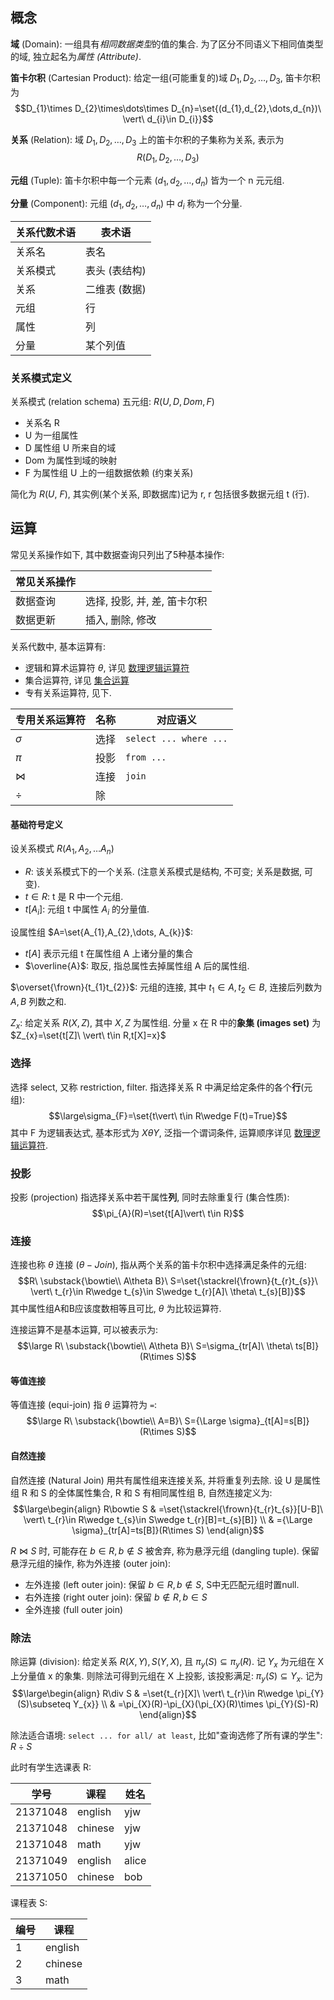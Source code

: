## 概念

**域** (Domain): 一组具有*相同数据类型*的值的集合. 为了区分不同语义下相同值类型的域, 独立起名为*属性 (Attribute)*.

**笛卡尔积** (Cartesian Product): 给定一组(可能重复的)域 $D_{1},D_{2},\dots,D_{3}$, 笛卡尔积为 $$D_{1}\times D_{2}\times\dots\times D_{n}=\set{(d_{1},d_{2},\dots,d_{n})\ \vert\ d_{i}\in D_{i}}$$

**关系** (Relation): 域 $D_{1},D_{2},\dots,D_{3}$ 上的笛卡尔积的子集称为关系, 表示为 $$R(D_{1},D_{2},\dots,D_{3})$$

**元组** (Tuple): 笛卡尔积中每一个元素 $(d_{1},d_{2},\dots,d_{n})$ 皆为一个 n 元元组.

**分量** (Component): 元组 $(d_{1},d_{2},\dots,d_{n})$ 中 $d_{i}$ 称为一个分量.

| 关系代数术语 | 表术语        |
| ------------ | ------------- |
| 关系名       | 表名          |
| 关系模式     | 表头 (表结构) |
| 关系         | 二维表 (数据) |
| 元组         | 行            |
| 属性         | 列            |
| 分量         | 某个列值      |

### 关系模式定义

关系模式 (relation schema) 五元组: $R(U, D, Dom, F)$
- 关系名 R
- U 为一组属性
- D 属性组 U 所来自的域
- Dom 为属性到域的映射
- F 为属性组 U 上的一组数据依赖 (约束关系)

简化为 $R(U,\ F)$, 其实例(某个关系, 即数据库)记为 r, r 包括很多数据元组 t (行).

## 运算

常见关系操作如下, 其中数据查询只列出了5种基本操作:

| 常见关系操作 |                              |
| ------------ | ---------------------------- |
| 数据查询     | 选择, 投影, 并, 差, 笛卡尔积 |
| 数据更新     | 插入, 删除, 修改         |

关系代数中, 基本运算有:
- 逻辑和算术运算符 $\theta$, 详见 [数理逻辑运算符](obsidian://open?vault=Math&file=%E7%A6%BB%E6%95%A3%E6%95%B0%E5%AD%A6%2F%E6%95%B0%E7%90%86%E9%80%BB%E8%BE%91%2F%E8%BF%90%E7%AE%97%E7%AC%A6%E4%BC%98%E5%85%88%E7%BA%A7)
- 集合运算符, 详见 [集合运算](obsidian://open?vault=Math&file=%E4%BB%A3%E6%95%B0%2F%E6%8A%BD%E8%B1%A1%E4%BB%A3%E6%95%B0%2F%E9%9B%86%E5%90%88)
- 专有关系运算符, 见下.

| 专用关系运算符 | 名称 | 对应语义     |
| -------------- | ---- | ------------ |
| $\sigma$       | 选择 | `select ... where ...` |
| $\pi$          | 投影 | `from ...`   |
| $\bowtie$      | 连接 | `join`       |
| $\div$               |   除   |              |

#### 基础符号定义

设关系模式 $R(A_{1}, A_{2},\dots A_{n})$
- $R$: 该关系模式下的一个关系. (注意关系模式是结构, 不可变; 关系是数据, 可变).
- $t\in R$: t 是 R 中一个元组.
- $t[A_{i}]$: 元组 t 中属性 $A_{i}$ 的分量值.

设属性组 $A=\set{A_{1},A_{2},\dots, A_{k}}$:
- $t[A]$ 表示元组 t 在属性组 A 上诸分量的集合
- $\overline{A}$: 取反, 指总属性去掉属性组 A 后的属性组.

$\overset{\frown}{t_{1}t_{2}}$: 元组的连接, 其中 $t_{1}\in A, t_{2}\in B$, 连接后列数为 $A,B$ 列数之和.

$Z_{x}$: 给定关系 $R(X,Z)$, 其中 $X,Z$ 为属性组. 分量 x 在 R 中的**象集 (images set)** 为 $Z_{x}=\set{t[Z]\ \vert\ t\in R,t[X]=x}$

### 选择

选择 select, 又称 restriction, filter. 指选择关系 R 中满足给定条件的各个**行**(元组): $$\large\sigma_{F}=\set{t\vert\ t\in R\wedge F(t)=True}$$ 其中 F 为逻辑表达式, 基本形式为 $X\theta Y$, 泛指一个谓词条件, 运算顺序详见 [数理逻辑运算符](obsidian://open?vault=Math&file=%E7%A6%BB%E6%95%A3%E6%95%B0%E5%AD%A6%2F%E6%95%B0%E7%90%86%E9%80%BB%E8%BE%91%2F%E8%BF%90%E7%AE%97%E7%AC%A6%E4%BC%98%E5%85%88%E7%BA%A7).

### 投影

投影 (projection) 指选择关系中若干属性**列**, 同时去除重复行 (集合性质): $$\pi_{A}(R)=\set{t[A]\vert\ t\in R}$$ 

### 连接

连接也称 $\theta$ 连接 ($\theta-Join$), 指从两个关系的笛卡尔积中选择满足条件的元组: $$R\ \substack{\bowtie\\ A\theta B}\ S=\set{\stackrel{\frown}{t_{r}t_{s}}\ \vert\ t_{r}\in R\wedge t_{s}\in S\wedge t_{r}[A]\ \theta\ t_{s}[B]}$$ 其中属性组A和B应该度数相等且可比, $\theta$ 为比较运算符.

连接运算不是基本运算, 可以被表示为: $$\large R\ \substack{\bowtie\\ A\theta B}\ S=\sigma_{tr[A]\ \theta\ ts[B]}(R\times S)$$ 

#### 等值连接

等值连接 (equi-join) 指 $\theta$ 运算符为 `=`: $$\large R\ \substack{\bowtie\\ A=B}\ S={\Large \sigma}_{t[A]=s[B]}(R\times S)$$

#### 自然连接

自然连接 (Natural Join) 用共有属性组来连接关系, 并将重复列去除. 设 U 是属性组 R 和 S 的全体属性集合, R 和 S 有相同属性组 B, 自然连接定义为: $$\large\begin{align}
R\bowtie S & =\set{\stackrel{\frown}{t_{r}t_{s}}[U-B]\ \vert\ t_{r}\in R\wedge t_{s}\in S\wedge t_{r}[B]=t_{s}[B]} \\
 & ={\Large \sigma}_{tr[A]=ts[B]}(R\times S)
\end{align}$$

$R\bowtie S$ 时, 可能存在 $b\in R, b\not\in S$ 被舍弃, 称为悬浮元组 (dangling tuple). 保留悬浮元组的操作, 称为外连接 (outer join):
- 左外连接 (left outer join): 保留 $b\in R,b\not \in S$, S中无匹配元组时置null.
- 右外连接 (right outer join): 保留 $b\not\in R, b\in S$
- 全外连接 (full outer join)

### 除法

除运算 (division): 给定关系 $R(X,Y),S(Y,X)$, 且 $\pi_{y}(S)\subseteq \pi_{y}(R)$. 记 $Y_{x}$ 为元组在 X 上分量值 x 的象集. 则除法可得到元组在 X 上投影, 该投影满足: $\pi_{y}(S)\subseteq Y_{x}$. 记为 $$\large\begin{align}
R\div S & =\set{t_{r}[X]\ \vert\ t_{r}\in R\wedge \pi_{Y}(S)\subseteq Y_{x}} \\
 & =\pi_{X}(R)-\pi_{X}(\pi_{X}(R)\times \pi_{Y}(S)-R)
\end{align}$$

除法适合语境: `select ... for all/ at least`, 比如"查询选修了所有课的学生": $R\div S$ 

此时有学生选课表 R: 

| 学号     | 课程    | 姓名 |
| -------- | ------- | ---- |
| 21371048 | english | yjw  |
| 21371048 | chinese | yjw  |
| 21371048 | math    | yjw  |
| 21371049 | english | alice   |
| 21371050 | chinese | bob     |

课程表 S:

| 编号 | 课程    |
| ---- | ------- |
| 1    | english |
| 2    | chinese |
| 3    | math        |

